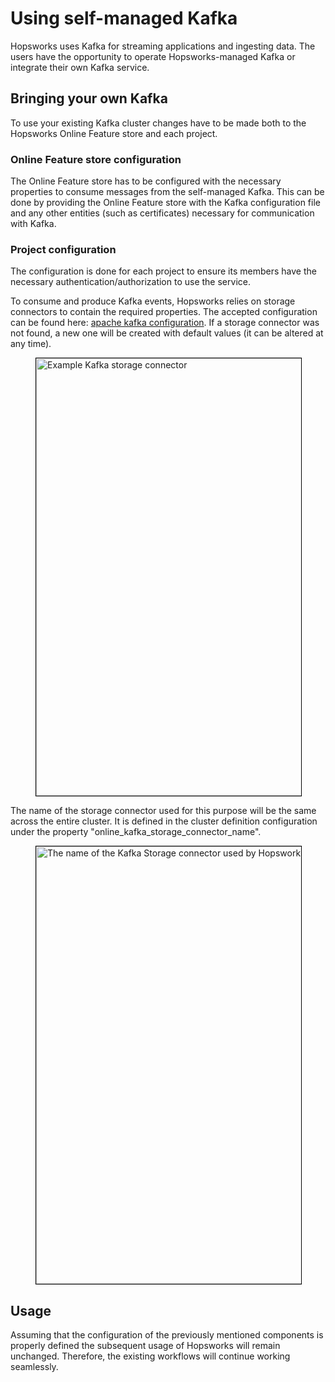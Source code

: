 # Using self-managed Kafka

Hopsworks uses Kafka for streaming applications and ingesting data. The users have the opportunity to operate Hopsworks-managed Kafka or integrate their own Kafka service.

## Bringing your own Kafka

To use your existing Kafka cluster changes have to be made both to the Hopsworks Online Feature store and each project.

### Online Feature store configuration

The Online Feature store has to be configured with the necessary properties to consume messages from the self-managed Kafka.
This can be done by providing the Online Feature store with the Kafka configuration file and any other entities (such as certificates) necessary for communication with Kafka.

### Project configuration

The configuration is done for each project to ensure its members have the necessary authentication/authorization to use the service.

To consume and produce Kafka events, Hopsworks relies on storage connectors to contain the required properties.
The accepted configuration can be found here: [apache kafka configuration](https://kafka.apache.org/documentation/#configuration).
If a storage connector was not found, a new one will be created with default values (it can be altered at any time).

<p align="center">
  <figure>
    <img style="border: 1px solid #000;width:700px" src="../../../assets/images/setup_installation/managed/on_prem/kafka_connector.png" alt="Example Kafka storage connector">
  </figure>
</p>

The name of the storage connector used for this purpose will be the same across the entire cluster.
It is defined in the cluster definition configuration under the property "online_kafka_storage_connector_name".

<p align="center">
  <figure>
    <img style="border: 1px solid #000;width:700px" src="../../../assets/images/setup_installation/managed/on_prem/kafka_connector_config.png" alt="The name of the Kafka Storage connector used by Hopsworks">
  </figure>
</p>

## Usage

Assuming that the configuration of the previously mentioned components is properly defined the subsequent usage of Hopsworks will remain unchanged. Therefore, the existing workflows will continue working seamlessly.

